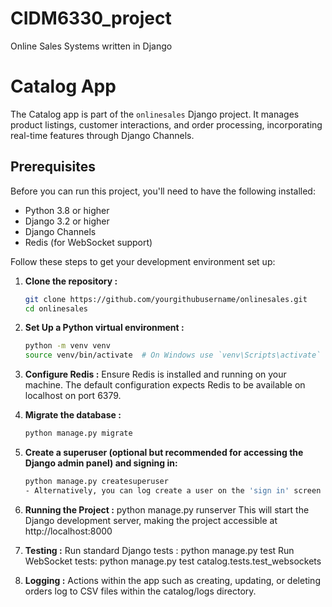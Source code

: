 # CIDM6330_project
Online Sales Systems written in Django

# Catalog App
The Catalog app is part of the `onlinesales` Django project. It manages product listings, customer interactions, and order processing, incorporating real-time features through Django Channels.

## Prerequisites
Before you can run this project, you'll need to have the following installed:
- Python 3.8 or higher
- Django 3.2 or higher
- Django Channels
- Redis (for WebSocket support)

Follow these steps to get your development environment set up:

1. **Clone the repository :**
   ```bash
   git clone https://github.com/yourgithubusername/onlinesales.git
   cd onlinesales

2. **Set Up a Python virtual environment :**
   ```bash
   python -m venv venv
   source venv/bin/activate  # On Windows use `venv\Scripts\activate`

4. **Configure Redis :**
  Ensure Redis is installed and running on your machine. The default configuration expects Redis to be available on localhost on port 6379.

5. **Migrate the database :**
      ```bash
   python manage.py migrate

7. **Create a superuser (optional but recommended for accessing the Django admin panel) and signing in:**
      ```bash
   python manage.py createsuperuser
   - Alternatively, you can log create a user on the 'sign in' screen as a customer.

9. **Running the Project :**
  python manage.py runserver
  This will start the Django development server, making the project accessible at http://localhost:8000

10. **Testing :**
  Run standard Django tests : python manage.py test
  Run WebSocket tests:  python manage.py test catalog.tests.test_websockets

11. **Logging :**
  Actions within the app such as creating, updating, or deleting orders log to CSV files within the catalog/logs directory.
